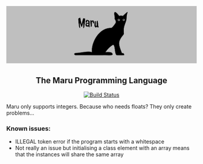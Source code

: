 ![Maru](maru.svg)

<h2 align="center">The Maru Programming Language</h2>

<p align="center">
    <a href="https://travis-ci.com/Maximophone/maru"><img alt="Build Status" src="https://travis-ci.com/Maximophone/maru.svg?branch=master"></a>
</p>

Maru only supports integers. Because who needs floats? They only create problems...


### Known issues:
 - ILLEGAL token error if the program starts with a whitespace
 - Not really an issue but initialising a class element with an array means that the instances will share the same array